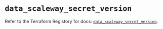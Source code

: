 # `data_scaleway_secret_version`

Refer to the Terraform Registory for docs: [`data_scaleway_secret_version`](https://registry.terraform.io/providers/scaleway/scaleway/2.31.0/docs/data-sources/secret_version).
